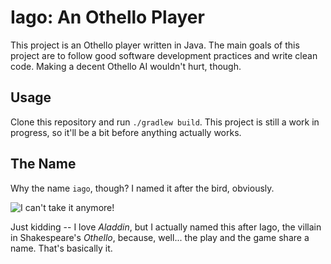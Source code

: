 # Iago: An Othello Player

This project is an Othello player written in Java. The main goals of this project are to follow good software development practices and write clean code. Making a decent Othello AI wouldn't hurt, though.

## Usage

Clone this repository and run `./gradlew build`. This project is still a work in progress, so it'll be a bit before anything actually works.

## The Name

Why the name `iago`, though? I named it after the bird, obviously.

![I can't take it anymore!](https://media.tenor.com/fYui1xvwgV0AAAAC/iago-aladdin.gif)

Just kidding -- I love *Aladdin*, but I actually named this after Iago, the villain in Shakespeare's *Othello*, because, well... the play and the game share a name. That's basically it.
